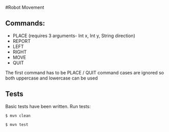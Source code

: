 #Robot Movement

## Commands:

- PLACE
  (requires 3 arguments- Int x, Int y, String direction) 
- REPORT
- LEFT
- RIGHT
- MOVE
- QUIT

The first command has to be PLACE / QUIT
command cases are ignored so both uppercase and lowercase can be used

## Tests

Basic tests have been written.
Run tests:
```
$ mvn clean

$ mvn test
